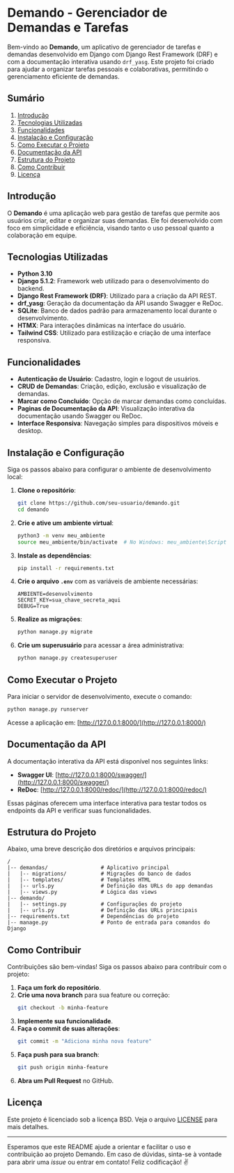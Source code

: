 # Demando - Gerenciador de Demandas e Tarefas

Bem-vindo ao **Demando**, um aplicativo de gerenciador de tarefas e demandas desenvolvido em Django com Django Rest Framework (DRF) e com a documentação interativa usando `drf_yasg`. Este projeto foi criado para ajudar a organizar tarefas pessoais e colaborativas, permitindo o gerenciamento eficiente de demandas.

## Sumário

1. [Introdução](#introdução)
2. [Tecnologias Utilizadas](#tecnologias-utilizadas)
3. [Funcionalidades](#funcionalidades)
4. [Instalação e Configuração](#instalação-e-configuração)
5. [Como Executar o Projeto](#como-executar-o-projeto)
6. [Documentação da API](#documentação-da-api)
7. [Estrutura do Projeto](#estrutura-do-projeto)
8. [Como Contribuir](#como-contribuir)
9. [Licença](#licença)

## Introdução

O **Demando** é uma aplicação web para gestão de tarefas que permite aos usuários criar, editar e organizar suas demandas. Ele foi desenvolvido com foco em simplicidade e eficiência, visando tanto o uso pessoal quanto a colaboração em equipe.

## Tecnologias Utilizadas

- **Python 3.10**
- **Django 5.1.2**: Framework web utilizado para o desenvolvimento do backend.
- **Django Rest Framework (DRF)**: Utilizado para a criação da API REST.
- **drf_yasg**: Geração da documentação da API usando Swagger e ReDoc.
- **SQLite**: Banco de dados padrão para armazenamento local durante o desenvolvimento.
- **HTMX**: Para interações dinâmicas na interface do usuário.
- **Tailwind CSS**: Utilizado para estilização e criação de uma interface responsiva.

## Funcionalidades

- **Autenticação de Usuário**: Cadastro, login e logout de usuários.
- **CRUD de Demandas**: Criação, edição, exclusão e visualização de demandas.
- **Marcar como Concluído**: Opção de marcar demandas como concluídas.
- **Paginas de Documentação da API**: Visualização interativa da documentação usando Swagger ou ReDoc.
- **Interface Responsiva**: Navegação simples para dispositivos móveis e desktop.

## Instalação e Configuração

Siga os passos abaixo para configurar o ambiente de desenvolvimento local:

1. **Clone o repositório**:
   ```bash
   git clone https://github.com/seu-usuario/demando.git
   cd demando
   ```

2. **Crie e ative um ambiente virtual**:
   ```bash
   python3 -m venv meu_ambiente
   source meu_ambiente/bin/activate  # No Windows: meu_ambiente\Scripts\activate
   ```

3. **Instale as dependências**:
   ```bash
   pip install -r requirements.txt
   ```

4. **Crie o arquivo `.env`** com as variáveis de ambiente necessárias:
   ```env
   AMBIENTE=desenvolvimento
   SECRET_KEY=sua_chave_secreta_aqui
   DEBUG=True
   ```

5. **Realize as migrações**:
   ```bash
   python manage.py migrate
   ```

6. **Crie um superusuário** para acessar a área administrativa:
   ```bash
   python manage.py createsuperuser
   ```

## Como Executar o Projeto

Para iniciar o servidor de desenvolvimento, execute o comando:

```bash
python manage.py runserver
```

Acesse a aplicação em: [http://127.0.0.1:8000/](http://127.0.0.1:8000/)

## Documentação da API

A documentação interativa da API está disponível nos seguintes links:

- **Swagger UI**: [http://127.0.0.1:8000/swagger/](http://127.0.0.1:8000/swagger/)
- **ReDoc**: [http://127.0.0.1:8000/redoc/](http://127.0.0.1:8000/redoc/)

Essas páginas oferecem uma interface interativa para testar todos os endpoints da API e verificar suas funcionalidades.

## Estrutura do Projeto

Abaixo, uma breve descrição dos diretórios e arquivos principais:

```
/
|-- demandas/                 # Aplicativo principal
|   |-- migrations/           # Migrações do banco de dados
|   |-- templates/            # Templates HTML
|   |-- urls.py               # Definição das URLs do app demandas
|   |-- views.py              # Lógica das views
|-- demando/
|   |-- settings.py           # Configurações do projeto
|   |-- urls.py               # Definição das URLs principais
|-- requirements.txt          # Dependências do projeto
|-- manage.py                 # Ponto de entrada para comandos do Django
```

## Como Contribuir

Contribuições são bem-vindas! Siga os passos abaixo para contribuir com o projeto:

1. **Faça um fork do repositório**.
2. **Crie uma nova branch** para sua feature ou correção:
   ```bash
   git checkout -b minha-feature
   ```
3. **Implemente sua funcionalidade**.
4. **Faça o commit de suas alterações**:
   ```bash
   git commit -m "Adiciona minha nova feature"
   ```
5. **Faça push para sua branch**:
   ```bash
   git push origin minha-feature
   ```
6. **Abra um Pull Request** no GitHub.

## Licença

Este projeto é licenciado sob a licença BSD. Veja o arquivo [LICENSE](LICENSE) para mais detalhes.

---
Esperamos que este README ajude a orientar e facilitar o uso e contribuição ao projeto Demando. Em caso de dúvidas, sinta-se à vontade para abrir uma *issue* ou entrar em contato! Feliz codificação! ✌️

